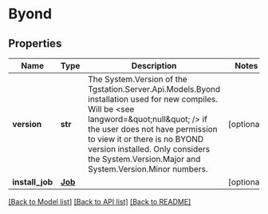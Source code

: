 # Byond

## Properties
Name | Type | Description | Notes
------------ | ------------- | ------------- | -------------
**version** | **str** | The System.Version of the Tgstation.Server.Api.Models.Byond installation used for new compiles. Will be &lt;see langword&#x3D;\&quot;null\&quot; /&gt; if the user does not have permission to view it or there is no BYOND version installed. Only considers the System.Version.Major and System.Version.Minor numbers. | [optional] 
**install_job** | [**Job**](Job.md) |  | [optional] 

[[Back to Model list]](../README.md#documentation-for-models) [[Back to API list]](../README.md#documentation-for-api-endpoints) [[Back to README]](../README.md)

